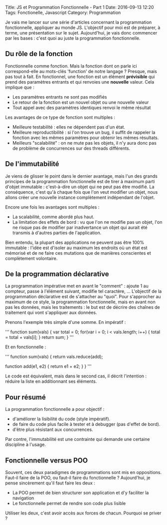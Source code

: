 Title: JS et Programmation Fonctionnelle - Part 1
Date: 2016-09-13 12:20
Tags: Fonctionelle, Javascript
Category: Programmation

Je vais me lancer sur une série d'articles concernant la programmation fonctionnelle, appliquer au monde JS. L'objectif pour moi est de préparer, à terme, une présentation sur le sujet. Aujourd'hui, je vais donc commencer par les bases : c'est quoi au juste la programmation fonctionnelle.

Du rôle de la fonction
----------------------

Fonctionnelle comme fonction. Mais la fonction dont on parle ici correspond-elle au mots-clés 'function' de notre langage ? Presque, mais pas tout à fait. En fonctionnel, une fonction est un élément **prévisible** qui prend des paramètres entrants et qui renvoies une **nouvelle** valeur. Cela implique que :

- Les paramètres entrants ne sont pas modifiés
- Le retour de la fonction est un nouvel objet ou une nouvelle valeur
- Tout appel avec des paramètres identiques renvoi le même résultat

Les avantages de ce type de fonction sont multiples :

- Meilleure testabilité : elles ne dépendent pas d'un état.
- Meilleure reproductibilité : si l'on trouve un bug, il suffit de rappeler la fonction avec les mêmes paramètres pour obtenir les mêmes résultats.
- Meilleurs "scalabilité" : on ne mute pas les objets, il n'y aura donc pas de problème de concurrences sur des threads différents.

De l'immutabilité
-----------------

Je viens de glisser le point dans le dernier avantage, mais l'un des grands principes de la programmation fonctionnelle est de tirer à maximum parti d'objet immutable : c'est-à-dire un objet qui ne peut pas être modifié. La conséquence, c'est qu'à chaque fois que l'on veut modifier un objet, nous allons créer une nouvelle instance complètement indépendant de l'objet.

Encore une fois les avantages sont multiples :

- La scalabilité, comme abordé plus haut.
- La limitation des effets de bord : vu que l'on ne modifie pas un objet, l'on ne risque pas de modifier par inadvertance un objet qui aurait été transmis à d'autres parties de l'application.

Bien entendu, la plupart des applications ne peuvent pas être 100% immutable : l'idée est d'isoler au maximum les endroits où un état est mémorisé et de ne faire ces mutations que de manières conscientes et complètement volontaire.

De la programmation déclarative
--------------------------------

La programmation impérative met en avant le "comment" : ajoute 1 au compteur, passe à l'élément suivant, modifie tel caractère, ... L'objectif de la programmation déclarative est de s'attacher au "quoi". Pour s'approcher au maximum de ce style, la programmation fonctionnelle, mais en avant non pas les données, mais les traitements : le but est de décrire des chaînes de traitement qui vont s'appliquer aux données.

Prenons l'exemple très simple d'une somme. En impératif :

'''
function sum(vals) {
var total = 0;
for(var i = 0; i < vals.length; i++) {
total = total + vals[i];
}
return sum;
}
'''

Et en fonctionnelle :

'''
function sum(vals) {
return vals.reduce(add);

function add(e1, e2) {
return e1 + e2;
}
}
'''

Le code est équivalent, mais dans le second cas, il décrit l'intention : réduire la liste en additionnant ses éléments.

Pour résumé
-----------

La programmation fonctionnelle a pour objectif :

- d'améliorer la lisibilité du code (style impératif).
- de faire du code plus facile à tester et à debugger (pas d'effet de bord).
- d'être plus résistant aux concurrences.

Par contre, l'immutabilité est une contrainte qui demande une certaine discipline à l'usage.

Fonctionnelle versus POO
------------------------

Souvent, ces deux paradigmes de programmations sont mis en oppositions. Faut-il faire de la POO, ou faut-il faire du fonctionnelle ? Aujourd'hui, je pense sincèrement qu'il faut faire les deux :

- La POO permet de bien structurer son application et d'y faciliter la navigation
- Le fonctionnelle permet de rendre son code plus lisible

Utiliser les deux, c'est avoir accès aux forces de chacun. Pourquoi se priver ?

